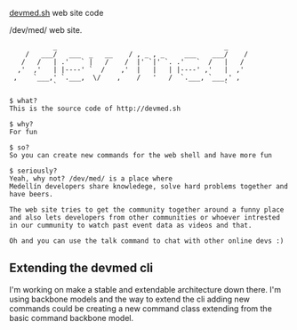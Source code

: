 [devmed.sh](devmed.sh) web site code

/dev/med/ web site.

```
           _                                          _
    /   ___/   ___  _   __    / , _ , _     ___    ___/    /
   /   /   | .'   ` |   /    /  |' `|' `. .'   `  /   |   /
  ,'  ,'   | |----' `  /    ,'  |   |   | |----' ,'   |  ,'
 ,    `___,' `.___,  \/    ,    /   '   /  `.___, `___,' ,
           `                                          `

$ what?
This is the source code of http://devmed.sh

$ why?
For fun

$ so?
So you can create new commands for the web shell and have more fun

$ seriously?
Yeah, why not? /dev/med/ is a place where
Medellín developers share knowledege, solve hard problems together and have beers.

The web site tries to get the community together around a funny place
and also lets developers from other communities or whoever intrested
in our cummunity to watch past event data as videos and that.

Oh and you can use the talk command to chat with other online devs :)

```

## Extending the devmed cli

I'm working on make a stable and extendable architecture down there.
I'm using backbone models and the way to extend the cli adding new commands
could be creating a new command class extending from the basic command backbone model.
